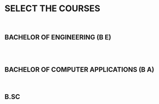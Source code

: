 <html>
<head>
<link rel="stylesheet" href="index.css">
</head>
<body>
     <h1> SELECT THE COURSES </h1>
     <br>
     <h2>BACHELOR OF ENGINEERING   (B E) </h2>
     <br>
     <br>
    <h2>BACHELOR OF COMPUTER APPLICATIONS   (B A)</h2>
     <br>
     <h2>B.SC</h2>
     <br>
</body>
</html>

